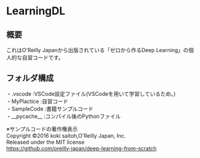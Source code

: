 # LearningDL

## 概要

これはO'Reilly Japanから出版されている「ゼロから作るDeep Learning」の個人的な自習コードです。


## フォルダ構成
・.vscode     :VSCode設定ファイル(VSCodeを用いて学習しているため。)  
・MyPlactice	:自習コード  
・SampleCode	:書籍サンプルコード  
・\_\_pycache\_\_	:コンパイル後のPythonファイル  

※サンプルコードの著作権表示  
Copyright ©2016 koki saitoh,O'Reilly Japan, Inc.  
Released under the MIT license  
https://github.com/oreilly-japan/deep-learning-from-scratch
